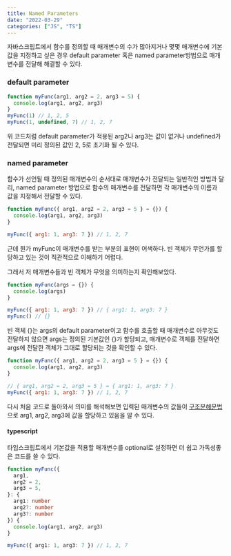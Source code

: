 ```yaml
---
title: Named Parameters
date: "2022-03-29"
categories: ["JS", "TS"]
---
```


자바스크립트에서 함수를 정의할 때 매개변수의 수가 많아지거나 몇몇 매개변수에 기본값을 지정하고 싶은 경우 default parameter 혹은 named parameter방법으로 매개변수를 전달해 해결할 수 있다.

### default parameter

```js
function myFunc(arg1, arg2 = 2, arg3 = 5) {
  console.log(arg1, arg2, arg3)
}
myFunc(1) // 1, 2, 5
myFunc(1, undefined, 7) // 1, 2, 7
```

위 코드처럼 default parameter가 적용된 arg2나 arg3는 값이 없거나 undefined가 전달되면 미리 정의된 값인 2, 5로 초기화 될 수 있다.

### named parameter

함수가 선언될 때 정의된 매개변수의 순서대로 매개변수가 전달되는 일반적인 방법과 달리, named parameter 방법으로 함수의 매개변수를 전달하면 각 매개변수의 이름과 값을 지정해서 전달할 수 있다.

```js
function myFunc({ arg1, arg2 = 2, arg3 = 5 } = {}) {
  console.log(arg1, arg2, arg3)
}

myFunc({ arg1: 1, arg3: 7 }) // 1, 2, 7
```

근데 뭔가 myFunc이 매개변수를 받는 부분의 표현이 어색하다. 빈 객체가 무언가를 할당하고 있는 것이 직관적으로 이해하기 어렵다.

그래서 저 매개변수들과 빈 객체가 무엇을 의미하는지 확인해보았다.

```js
function myFunc(args = {}) {
  console.log(args)
}

myFunc({ arg1: 1, arg3: 7 }) // { arg1: 1, arg3: 7 }
myFunc() // {}
```

빈 객체 {}는 args의 default parameter이고 함수를 호출할 때 매개변수로 아무것도 전달하지 않으면 args는 정의된 기본값인 {}가 할당되고, 매개변수로 객체를 전달하면 args에 전달한 객체가 그대로 할당되는 것을 확인할 수 있다.

```js
function myFunc({ arg1, arg2 = 2, arg3 = 5 } = {}) {
  console.log(arg1, arg2, arg3)
}

// { arg1, arg2 = 2, arg3 = 5 } = { arg1: 1, arg3: 7 }
myFunc({ arg1: 1, arg3: 7 }) // 1, 2, 7
```

다시 처음 코드로 돌아와서 의미를 해석해보면 입력된 매개변수의 값들이 [구조분해문법](https://developer.mozilla.org/ko/docs/Web/JavaScript/Reference/Operators/Destructuring_assignment#%EA%B0%9D%EC%B2%B4_%EA%B5%AC%EC%A1%B0_%EB%B6%84%ED%95%B4)으로 arg1, arg2, arg3에 값을 할당하고 있음을 알 수 있다.

#### typescript

타입스크립트에서 기본값을 적용할 매개변수를 optional로 설정하면 더 쉽고 가독성좋은 코드를 쓸 수 있다.

```ts
function myFunc({
  arg1,
  arg2 = 2,
  arg3 = 5,
}: {
  arg1: number
  arg2?: number
  arg3?: number
}) {
  console.log(arg1, arg2, arg3)
}

myFunc({ arg1: 1, arg3: 7 }) // 1, 2, 7
```
